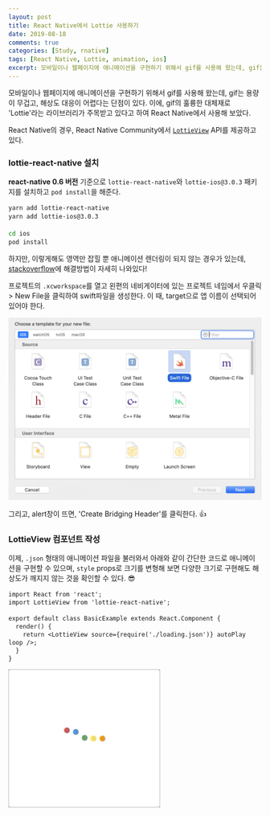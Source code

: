 ```yaml
---
layout: post
title: React Native에서 Lottie 사용하기
date: 2019-08-18
comments: true
categories: [Study, rnative]
tags: [React Native, Lottie, animation, ios]
excerpt: 모바일이나 웹페이지에 애니메이션을 구현하기 위해서 gif를 사용해 왔는데, gif는 용량이 무겁고, 해상도 대응이 어렵다는 단점이 있다. 이에, gif의 훌륭한 대체재로 'Lottie'라는 라이브러리가 주목받고 있다고 하여 React Native에서 사용해 보았다.
---
```


모바일이나 웹페이지에 애니메이션을 구현하기 위해서 gif를 사용해 왔는데, gif는 용량이 무겁고, 해상도 대응이 어렵다는 단점이 있다. 이에, gif의 훌륭한 대체재로 'Lottie'라는 라이브러리가 주목받고 있다고 하여 React Native에서 사용해 보았다.

React Native의 경우, React Native Community에서 [`LottieView`](https://github.com/react-native-community/lottie-react-native) API를 제공하고 있다.

### lottie-react-native 설치

**react-native 0.6 버전** 기준으로 `lottie-react-native`와 `lottie-ios@3.0.3` 패키지를 설치하고 `pod install`을 해준다.

```bash
yarn add lottie-react-native
yarn add lottie-ios@3.0.3

cd ios
pod install
```

하지만, 이렇게해도 영역만 잡힐 뿐 애니메이션 렌더링이 되지 않는 경우가 있는데, [stackoverflow](https://stackoverflow.com/questions/52536380/why-linker-link-static-libraries-with-errors-ios)에 해결방법이 자세히 나와있다!

프로젝트의 `.xcworkspace`를 열고 왼편의 네비게이터에 있는 프로젝트 네임에서 우클릭 > New File을 클릭하여 swift파일을 생성한다. 이 때, target으로 앱 이름이 선택되어 있어야 한다.

<img src="/images/xocode-newFile.png" alt="xocode-newFile" width="600em">

그리고, alert창이 뜨면, 'Create Bridging Header'를 클릭한다. 👍

### LottieView 컴포넌트 작성

이제, `.json` 형태의 애니메이션 파일을 불러와서 아래와 같이 간단한 코드로 애니메이션을 구현할 수 있으며, `style` props로 크기를 변형해 보면 다양한 크기로 구현해도 해상도가 깨지지 않는 것을 확인할 수 있다. 😎

```react
import React from 'react';
import LottieView from 'lottie-react-native';

export default class BasicExample extends React.Component {
  render() {
    return <LottieView source={require('./loading.json')} autoPlay loop />;
  }
}
```

<img src="/images/lottie-ex.gif" alt="lottie-ex" width="300em" style="border:1px solid #bcbcbc">
